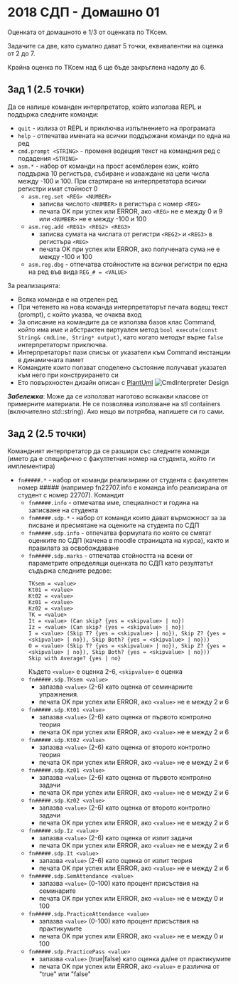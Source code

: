 # 2018 СДП - Домашно 01

Оценката от домашното е 1/3 от оценката по ТКсем.

Задачите са две, като сумално дават 5 точки, еквивалентни на оценка от 2 до 7.

Крайна оценка по ТКсем над 6 ще бъде закръглена надолу до 6.

## Зад 1 (2.5 точки)
Да се напише команден интерпретатор, който използва REPL и поддържа следните команди:
 - `quit` - излиза от REPL и приключва изпълнението на програмата
 - `help` - отпечатва имената на всички поддържани команди по една на ред
 - `cmd.prompt <STRING>` - променя водещия текст на командния ред с подадения `<STRING>`
 - `asm.*` - набор от команди на прост асемблерен език, който поддържа 10 регистъра, събиране и изваждане на цели числа между -100 и 100. При стартиране на интерпретатора всички регистри имат стойност 0
   - `asm.reg.set <REG> <NUMBER>`
      - записва числото `<NUMBER>` в регистъра с номер `<REG>`
      - печата OK при успех или ERROR, ако `<REG>` не е между 0 и 9 или `<NUMBER>` не е между -100 и 100
   - `asm.reg.add <REG1> <REG2> <REG3>`
      - записва сумата на числата от регистри `<REG2>` и `<REG3>` в регистъра `<REG>`
      - печата OK при успех или ERROR, ако получената сума не е между -100 и 100
   - `asm.reg.dbg` - отпечатва стойностите на всички регистри по една на ред във вида `REG_# = <VALUE>`

За реализацията:
 - Всяка команда е на отделен ред
 - При четенето на нова команда интерпретаторът печата водещ текст (prompt), с който указва, че очаква вход 
 - За описание на командите да се използва базов клас Command, който има име и абстрактен виртуален метод `bool execute(const String& cmdLine, String* output)`, като когато методът върне `false` интерпретаторът приключва.
 - Интерпретаторът пази списък от указатели към Command инстанции в динамичната памет
 - Командите които ползват споделено състояние получават указател към него при конструирането си
 - Ето повърхностен дизайн описан с [PlantUml](https://www.planttext.com/?text=XLFHIiCm57tFLzp7hhEWhrB6P0eA8keUXuokkQkH9Yd9hGfp_swQjkbOtNmfkVUSd7Fk3PrRoWpLicGiBpDhOI7vWo8qbK7tXHq3I619HgW2rfNHiYBV4efWRR0Grj7iwkhopRSNMifCyHZMUNkogmQOmgSM70nMPJHnTJmGjqBnhd3GdZ6z-S2SWbbV1g_GwHqOEmeT9qOKxvGSK8uOILqbmM5qkyHjStbmx7VJgXqjHMKI_OWz73MTYMyLI4-ky3DFTzd6aibosc-qBe7hks_CQyAeKyebVnGABphb67HDLKtDKdhfz2VX-aiby58BShcXZtQFPTNKknEluDDqfEWFUC_26TBEewDVGvhM5cUpSOhUbOsXPxzR1x9kpK4s88Fm-FgDbQzOBB5L22yHH0xnCm5RsWtdPsLQ_5-PsqtXXpsfqn86dJagxdwjNm00)
 ![CmdInterpreter Design](https://www.planttext.com/plantuml/svg/XLFHIiCm57tFLzp7hhEWhrB6P0eA8keUXuokkQkH9Yd9hGfp_swQjkbOtNmfkVUSd7Fk3PrRoWpLicGiBpDhOI7vWo8qbK7tXHq3I619HgW2rfNHiYBV4efWRR0Grj7iwkhopRSNMifCyHZMUNkogmQOmgSM70nMPJHnTJmGjqBnhd3GdZ6z-S2SWbbV1g_GwHqOEmeT9qOKxvGSK8uOILqbmM5qkyHjStbmx7VJgXqjHMKI_OWz73MTYMyLI4-ky3DFTzd6aibosc-qBe7hks_CQyAeKyebVnGABphb67HDLKtDKdhfz2VX-aiby58BShcXZtQFPTNKknEluDDqfEWFUC_26TBEewDVGvhM5cUpSOhUbOsXPxzR1x9kpK4s88Fm-FgDbQzOBB5L22yHH0xnCm5RsWtdPsLQ_5-PsqtXXpsfqn86dJagxdwjNm00)

***Забележка***: Може да се използват наготово всякакви класове от примерните материали. Не се позволява използване на stl containers (включително std::string). Ако нещо ви потрябва, напишете си го сами.

## Зад 2 (2.5 точки)
Командният интерпретатор да се разшири със следните команди (името да е специфично с факултетния номер на студента, който ги имплементира)
 - `fn#####.*` - набор от команди реализирани от студента с факултетен номер ##### (например fn22707.info е команда info реализирана от студент с номер 22707). Командит
   - `fn#####.info` - отмечатва име, специалност и година на записване на студента
   - `fn#####.sdp.*` - набор от команди които дават върможност за за писване и пресмятане на оценките на студента по СДП
   - `fn#####.sdp.info` - отпечатва формулата по която се смятат оценките по СДП (качена в moodle страницата на курса), както и правилата за освобождаване
   - `fn#####.sdp.marks` - отпечатва стойността на всеки от параметрите определящи оценката по СДП като резултатът съдържа следните редове:
      ```
      TKsem = <value>
      Kt01 = <value>
      Kt02 = <value>
      Kz01 = <value>
      Kz02 = <value>
      TK = <value>
      It = <value> (Can skip? {yes = <skipvalue> | no})
      Iz = <value> (Can skip? {yes = <skipvalue> | no})
      I = <value> (Skip T? {yes = <skipvalue> | no}), Skip Z? {yes = <skipvalue> | no}), Skip Both? {yes = <skipvalue> | no}))
      O = <value> (Skip T? {yes = <skipvalue> | no}), Skip Z? {yes = <skipvalue> | no}), Skip Both? {yes = <skipvalue> | no}))       
      Skip with Average? {yes | no}
      ```
      Където `<value>` е оценка 2-6, `<skipvalue>` e оценка 
   - `fn#####.sdp.TKsem <value>`
     - запазва `<value>` (2-6) като оценка от семинарните упражнения.
     - печата OK при успех или ERROR, ако `<value>` не е между 2 и 6
   - `fn#####.sdp.Kt01 <value>`
     - запазва `<value>` (2-6) като оценка от първото контролно теория
     - печата OK при успех или ERROR, ако `<value>` не е между 2 и 6
   - `fn#####.sdp.Kt02 <value>`
     - запазва `<value>` (2-6) като оценка от второто контролно теория
     - печата OK при успех или ERROR, ако `<value>` не е между 2 и 6
   - `fn#####.sdp.Kz01 <value>`
     - запазва `<value>` (2-6) като оценка от първото контролно задачи
     - печата OK при успех или ERROR, ако `<value>` не е между 2 и 6
   - `fn#####.sdp.Kz02 <value>`
     - запазва `<value>` (2-6) като оценка от второто контролно задачи
     - печата OK при успех или ERROR, ако `<value>` не е между 2 и 6
   - `fn#####.sdp.Iz <value>`
     - запазва `<value>` (2-6) като оценка от изпит задачи
     - печата OK при успех или ERROR, ако `<value>` не е между 2 и 6
   - `fn#####.sdp.It <value>`
     - запазва `<value>` (2-6) като оценка от изпит теория
     - печата OK при успех или ERROR, ако `<value>` не е между 2 и 6
   - `fn#####.sdp.SemAttendance <value>`
     - запазва `<value>` (0-100) като процент присъствия на семинарите
     - печата OK при успех или ERROR, ако `<value>` не е между 0 и 100
   - `fn#####.sdp.PracticeAttendance <value>`
     - запазва `<value>` (0-100) като процент присъствия на практикумите
     - печата OK при успех или ERROR, ако `<value>` не е между 0 и 100
   - `fn#####.sdp.PracticePass <value>`
     - запазва `<value>` (true|false) като оценка да/не от практикумите
     - печата OK при успех или ERROR, ако `<value>` е различна от "true" или "false"
